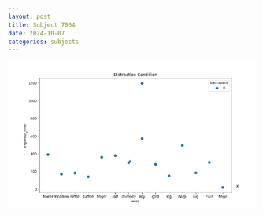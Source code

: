 ```yaml
---
layout: post
title: Subject 7004
date: 2024-10-07
categories: subjects
---
```


![](data/7004/run-6/7004_rt_acc_fuzzy_delay.png)
